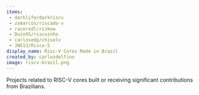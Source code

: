```yaml
---
items:
 - darklife/darkriscv
 - zxmarcos/riscado-v
 - racerxdl/riskow
 - DuinOS/riscuinho
 - carlosedp/chiselv
 - JN513/Risco-5
display_name: Risc-V Cores Made in Brazil
created_by: carlosdelfino 
image: riscv-brazil.png
---
```


Projects related to RISC-V cores built or receiving significant contributions from Brazilians.

